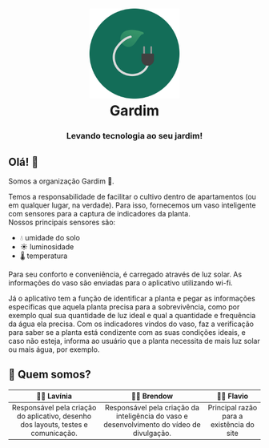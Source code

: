 <h1 align="center">
  <img src="https://github.com/gardim/gardim/blob/main/resources/icons/gardim.png?raw=true" alt="Gardim" width="180">
  <br>
  Gardim
  <br>
</h1>

<h3 align="center"> Levando tecnologia ao seu jardim!</h3>

  
## Olá! 👋
Somos a organização Gardim 💚. 

Temos a responsabilidade de facilitar o cultivo dentro de apartamentos (ou em qualquer lugar, na verdade).
Para isso, fornecemos um vaso inteligente com sensores para a captura de indicadores da planta.  
Nossos principais sensores são:
- 💧 umidade do solo
- ☀️ luminosidade
- 🌡️ temperatura

Para seu conforto e conveniência, é carregado através de luz solar. As informações do vaso são enviadas para o aplicativo utilizando wi-fi.

Já o aplicativo tem a função de identificar a planta e pegar as informações específicas que aquela planta precisa para a
sobrevivência, como por exemplo qual sua quantidade de luz ideal e qual a quantidade e frequência da água ela precisa. Com os
indicadores vindos do vaso, faz a verificação para saber se a planta está condizente com as suas condições ideais, e caso não
esteja, informa ao usuário que a planta necessita de mais luz solar ou mais água, por exemplo.

## 👥 Quem somos?

| 🧙‍♂️ Lavínia |  👨‍🏭 Brendow |  🦸‍♂️ Flavio|
| :----: | :----: | :-----:|
Responsável pela criação do aplicativo, desenho dos layouts, testes e comunicação. | Responsável pela criação da inteligência do vaso e desenvolvimento do vídeo de divulgação.| Principal razão para a existência do site |


